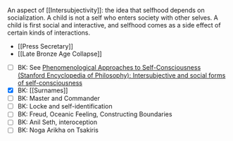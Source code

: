 An aspect of [[Intersubjectivity]]: the idea that selfhood depends on socialization.
A child is not a self who enters society with other selves.
A child is first social and interactive, and selfhood comes as a side effect of certain kinds of interactions.

- [[Press Secretary]]
- [[Late Bronze Age Collapse]]
- [ ] BK: See [Phenomenological Approaches to Self-Consciousness (Stanford Encyclopedia of Philosophy): Intersubjective and social forms of self-consciousness](https://plato.stanford.edu/entries/self-consciousness-phenomenological/#SocForSelCon)
- [x] BK: [[Surnames]]
- [ ] BK: Master and Commander
- [ ] BK: Locke and self-identification
- [ ] BK: Freud, Oceanic Feeling, Constructing Boundaries
- [ ] BK: Anil Seth, interoception
- [ ] BK: Noga Arikha on Tsakiris
